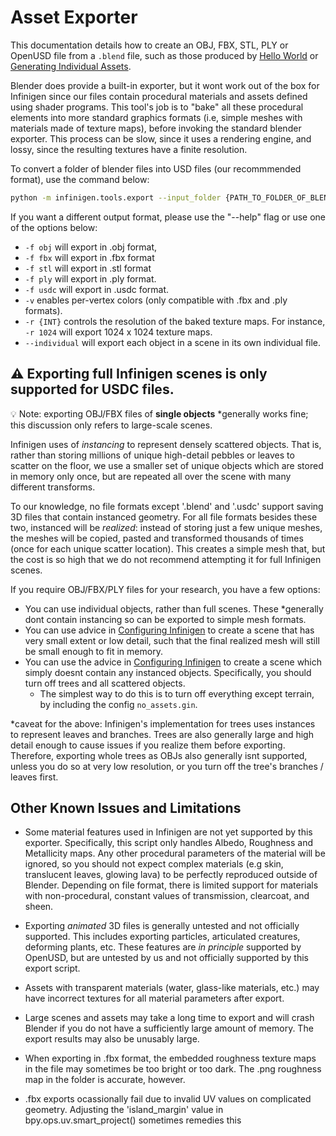 
# Asset Exporter

This documentation details how to create an OBJ, FBX, STL, PLY or OpenUSD file from a `.blend` file, such as those produced by [Hello World](HelloWorld.md) or [Generating Individual Assets](./GeneratingIndividualAssets.md). 

Blender does provide a built-in exporter, but it wont work out of the box for Infinigen since our files contain procedural materials and assets defined using shader programs. This tool's job is to "bake" all these procedural elements into more standard graphics formats (i.e, simple meshes with materials made of texture maps), before invoking the standard blender exporter. This process can be slow, since it uses a rendering engine, and lossy, since the resulting textures have a finite resolution.

To convert a folder of blender files into USD files (our recommmended format), use the command below:
```bash
python -m infinigen.tools.export --input_folder {PATH_TO_FOLDER_OF_BLENDFILES} --output_folder outputs/my_export -f usdc -r 1024
```

If you want a different output format, please use the "--help" flag or use one of the options below:
- `-f obj` will export in .obj format, 
- `-f fbx` will export in .fbx format
- `-f stl` will export in .stl format
- `-f ply` will export in .ply format. 
- `-f usdc` will export in .usdc format. 
- `-v` enables per-vertex colors (only compatible with .fbx and .ply formats). 
- `-r {INT}` controls the resolution of the baked texture maps. For instance, `-r 1024` will export 1024 x 1024 texture maps.
- `--individual` will export each object in a scene in its own individual file.

## :warning: Exporting full Infinigen scenes is only supported for USDC files. 

:bulb: Note: exporting OBJ/FBX files of **single objects** *generally works fine; this discussion only refers to large-scale scenes.

Infinigen uses of *instancing* to represent densely scattered objects. That is, rather than storing millions of unique high-detail pebbles or leaves to scatter on the floor, we use a smaller set of unique objects which are stored in memory only once, but are repeated all over the scene with many different transforms. 

To our knowledge, no file formats except '.blend' and '.usdc' support saving 3D files that contain instanced geometry. For all file formats besides these two, instanced will be *realized*: instead of storing just a few unique meshes, the meshes will be copied, pasted and transformed thousands of times (once for each unique scatter location). This creates a simple mesh that, but the cost is so high that we do not recommend attempting it for full Infinigen scenes. 

If you require OBJ/FBX/PLY files for your research, you have a few options:
- You can use individual objects, rather than full scenes. These *generally dont contain instancing so can be exported to simple mesh formats.
- You can use advice in [Configuring Infinigen](./ConfiguringInfinigen.md) to create a scene that has very small extent or low detail, such that the final realized mesh will still be small enough to fit in memory.
- You can use the advice in [Configuring Infinigen](./ConfiguringInfinigen.md) to create a scene which simply doesnt contain any instanced objects. Specifically, you should turn off trees and all scattered objects.
    - The simplest way to do this is to turn off everything except terrain, by including the config `no_assets.gin`. 

*caveat for the above: Infinigen's implementation for trees uses instances to represent leaves and branches. Trees are also generally large and high detail enough to cause issues if you realize them before exporting. Therefore, exporting whole trees as OBJs also generally isnt supported, unless you do so at very low resolution, or you turn off the tree's branches / leaves first. 

## Other Known Issues and Limitations

* Some material features used in Infinigen are not yet supported by this exporter. Specifically, this script only handles Albedo, Roughness and Metallicity maps. Any other procedural parameters of the material will be ignored, so you should not expect complex materials (e.g skin, translucent leaves, glowing lava) to be perfectly reproduced outside of Blender. Depending on file format, there is limited support for materials with non-procedural, constant values of transmission, clearcoat, and sheen.

* Exporting *animated* 3D files is generally untested and not officially supported. This includes exporting particles, articulated creatures, deforming plants, etc. These features are *in principle* supported by OpenUSD, but are untested by us and not officially supported by this export script.

* Assets with transparent materials (water, glass-like materials, etc.) may have incorrect textures for all material parameters after export.

* Large scenes and assets may take a long time to export and will crash Blender if you do not have a sufficiently large amount of memory. The export results may also be unusably large.

* When exporting in .fbx format, the embedded roughness texture maps in the file may sometimes be too bright or too dark. The .png roughness map in the folder is accurate, however.

* .fbx exports ocassionally fail due to invalid UV values on complicated geometry. Adjusting the 'island_margin' value in bpy.ops.uv.smart_project() sometimes remedies this





